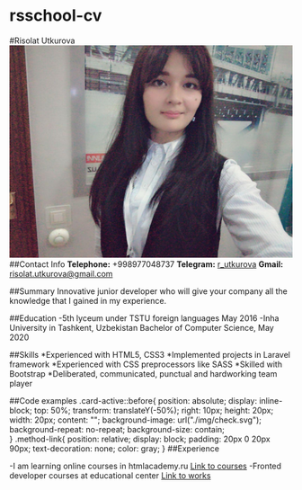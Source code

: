 # rsschool-cv
#Risolat Utkurova
![avatar](/risolat.jpg)
##Contact Info
**Telephone:** +998977048737 
**Telegram:** [r_utkurova](t.me/r_utkurova) 
**Gmail:** risolat.utkurova@gmail.com

##Summary
Innovative junior developer who will give your company all the knowledge that I gained in my experience.

##Education
-5th lyceum under TSTU foreign languages May 2016
-Inha University in Tashkent, Uzbekistan Bachelor of Computer Science, May 2020

##Skills
*Experienced with HTML5, CSS3
*Implemented projects in Laravel framework
*Experienced with CSS preprocessors like SASS
*Skilled with Bootstrap
*Deliberated, communicated, punctual and hardworking team player


##Code examples
.card-active::before{
	position: absolute;
	display: inline-block;
	top: 50%;
	transform: translateY(-50%);
	right: 10px;
	height: 20px;
	width: 20px;
	content: "";
	background-image: url("./img/check.svg");
	background-repeat: no-repeat;
	background-size: contain;	
}
.method-link{
	position: relative;
	display: block;
	padding: 20px 0 20px 90px;
	text-decoration: none;
	color: gray;
}
##Experience

-I am learning online courses in htmlacademy.ru
[Link to courses](https://htmlacademy.ru/profile/id1176211)
-Fronted developer courses at educational center
[Link to works](https://htmlacademy.ru/profile/id1176211)
